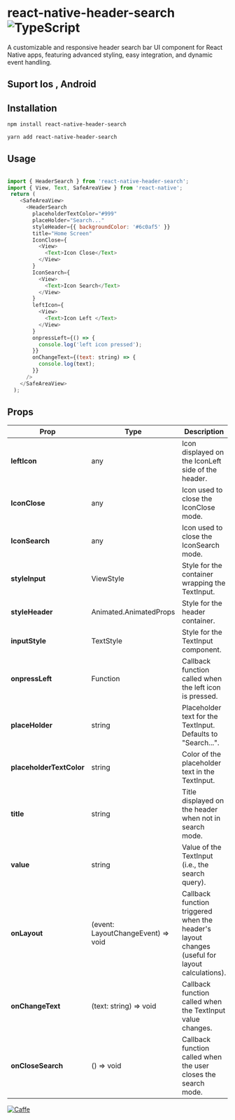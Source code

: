 # react-native-header-search ![TypeScript](https://img.shields.io/badge/language-TypeScript-blue.svg)

A customizable and responsive header search bar UI component for React Native apps, featuring advanced styling, easy integration, and dynamic event handling.

## Suport Ios , Android

## Installation

```sh
npm install react-native-header-search
```

```sh
yarn add react-native-header-search
```

## Usage

```js

import { HeaderSearch } from 'react-native-header-search';
import { View, Text, SafeAreaView } from 'react-native';
 return (
    <SafeAreaView>
      <HeaderSearch
        placeholderTextColor="#999"
        placeHolder="Search..."
        styleHeader={{ backgroundColor: '#6c0af5' }}
        title="Home Screen"
        IconClose={
          <View>
            <Text>Icon Close</Text>
          </View>
        }
        IconSearch={
          <View>
            <Text>Icon Search</Text>
          </View>
        }
        leftIcon={
          <View>
            <Text>Icon Left </Text>
          </View>
        }
        onpressLeft={() => {
          console.log('left icon pressed');
        }}
        onChangeText={(text: string) => {
          console.log(text);
        }}
      />
    </SafeAreaView>
  );
```

## **Props**

| Prop                     | Type                               | Description                                                                                    | Default Value        |
| ------------------------ | ---------------------------------- | ---------------------------------------------------------------------------------------------- | -------------------- |
| **leftIcon**             | any                                | Icon displayed on the IconLeft side of the header.                                             |                      |
| **IconClose**            | any                                | Icon used to close the IconClose mode.                                                         |
| **IconSearch**           | any                                | Icon used to close the IconSearch mode.                                                        |
| **styleInput**           | ViewStyle                          | Style for the container wrapping the TextInput.                                                |                      |
| **styleHeader**          | Animated.AnimatedProps<ViewStyle>  | Style for the header container.                                                                |                      |
| **inputStyle**           | TextStyle                          | Style for the TextInput component.                                                             |                      |
| **onpressLeft**          | Function                           | Callback function called when the left icon is pressed.                                        |                      |
| **placeHolder**          | string                             | Placeholder text for the TextInput. Defaults to "Search...".                                   | "Search..."          |
| **placeholderTextColor** | string                             | Color of the placeholder text in the TextInput.                                                | "rgba(97,97,97,0.8)" |
| **title**                | string                             | Title displayed on the header when not in search mode.                                         |                      |
| **value**                | string                             | Value of the TextInput (i.e., the search query).                                               |                      |
| **onLayout**             | (event: LayoutChangeEvent) => void | Callback function triggered when the header's layout changes (useful for layout calculations). |                      |
| **onChangeText**         | (text: string) => void             | Callback function called when the TextInput value changes.                                     |                      |
| **onCloseSearch**        | () => void                         | Callback function called when the user closes the search mode.                                 |                      |

[![Caffe](https://ko-fi.com/img/githubbutton_sm.svg)](https://ko-fi.com/tandatne)
